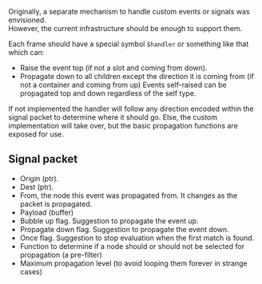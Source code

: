 Originally, a separate mechanism to handle custom events or signals was envisioned.  
However, the current infrastructure should be enough to support them.

Each frame should have a special symbol `$handler` or something like that which can:
- Raise the event top (if not a slot and coming from down).
- Propagate down to all children except the direction it is coming from (if not a container and coming from up)
Events self-raised can be propagated top and down regardless of the self type.

If not implemented the handler will follow any direction encoded within the signal packet to determine where it should go.
Else, the custom implementation will take over, but the basic propagation functions are exposed for use.

## Signal packet
- Origin (ptr).
- Dest (ptr).
- From, the node this event was propagated from. It changes as the packet is propagated.
- Payload (buffer)
- Bubble up flag. Suggestion to propagate the event up.
- Propagate down flag. Suggestion to propagate the event down.
- Once flag. Suggestion to stop evaluation when the first match is found.
- Function to determine if a node should or should not be selected for propagation (a pre-filter)
- Maximum propagation level (to avoid looping them forever in strange cases)